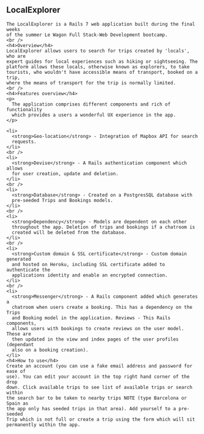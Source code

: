 <h2>LocalExplorer</h2>

    The LocalExplorer is a Rails 7 web application built during the final weeks
    of the summer Le Wagon Full Stack-Web Development bootcamp.
    <br />
    <h4>Overview</h4>
    LocalExplorer allows users to search for trips created by 'locals', who are
    expert guides for local experiences such as hiking or sightseeing. The
    platform allows these locals, otherwise known as explorers, to take
    tourists, who wouldn't have accessible means of transport, booked on a trip,
    where the means of transport for the trip is normally limited.
    <br />
    <h4>Features overview</h4>
    <p>
      The application comprises different components and rich of functionality
      which provides a users a wonderful UX experience in the app.
    </p>

    <li>
      <strong>Geo-location</strong> - Integration of Mapbox API for search
      requests.
    </li>
    <br />
    <li>
      <strong>Devise</strong> - A Rails authentication component which allows
      for user creation, update and deletion.
    </li>
    <br />
    <li>
      <strong>Database</strong> - Created on a PostgresSQL database with
      pre-seeded Trips and Bookings models.
    </li>
    <br />
    <li>
      <strong>Dependency</strong> - Models are dependent on each other
      throughout the app. Deletion of trips and bookings if a chatroom is
      created will be deleted from the database.
    </li>
    <br />
    <li>
      <strong>Custom domain & SSL certificate</strong> - Custom domain generated
      and hosted on Heroku, including SSL certificate added to authenticate the
      applications identity and enable an encrypted connection.
    </li>
    <br />
    <li>
      <strong>Messenger</strong> - A Rails component added which generates a
      chatroom when users create a booking. This has a dependency on the Trips
      and Booking model in the application. Reviews - This Rails components,
      allows users with bookings to create reviews on the user model. These are
      then updated in the view and index pages of the user profiles (dependant
      also on a booking creation).
    </li>
    <h4>How to use</h4>
    Create an account (you can use a fake email address and password for ease of
    use). You can edit your account in the top right hand corner of the drop
    down. Click available trips to see list of available trips or search within
    the search bar to be taken to nearby trips NOTE (type Barcelona or Spain as
    the app only has seeded trips in that area). Add yourself to a pre-seeded
    Trip which is not full or create a trip using the form which will sit
    permanently within the app.

